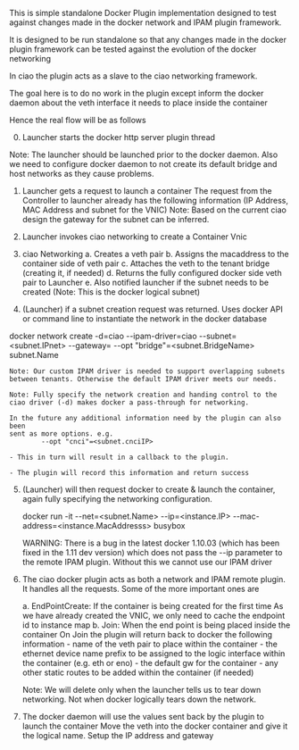 This is simple standalone Docker Plugin implementation designed to test against
changes made in the docker network and IPAM plugin framework.

It is designed to be run standalone so that any changes made in the docker
plugin framework can be tested against the evolution of the docker networking

In ciao the plugin acts as a slave to the ciao networking framework.

The goal here is to do no work in the plugin except inform the docker
daemon about the veth interface it needs to place inside the container

Hence the real flow will be as follows

0. Launcher starts the docker http server plugin thread

Note: The launcher should be launched prior to the docker daemon.
      Also we need to configure docker daemon to not create its default
	  bridge and host networks as they cause problems.

1. Launcher gets a request to launch a container
   The request from the Controller to launcher already has the following
   information (IP Address, MAC Address and subnet for the VNIC)
   Note: Based on the current ciao design the gateway for the
   subnet can be inferred.

2. Launcher invokes ciao networking to create a Container Vnic

3. ciao Networking
     a. Creates a veth pair
     b. Assigns the macaddress to the container side of veth pair
     c. Attaches the veth to the tenant bridge (creating it, if needed)
     d. Returns the fully configured docker side veth pair to Launcher
     e. Also notified launcher if the subnet needs to be created
        (Note: This is the docker logical subnet)

4. (Launcher) if a subnet creation request was returned. Uses docker API
   or command line to instantiate the network in the docker database

  docker network create -d=ciao
			--ipam-driver=ciao
			--subnet=<subnet.IPnet>
			--gateway=<gatewayIP>
			--opt "bridge"=<subnet.BridgeName>
			subnet.Name

	Note: Our custom IPAM driver is needed to support overlapping subnets
	between tenants. Otherwise the default IPAM driver meets our needs.

	Note: Fully specify the network creation and handing control to the
	ciao driver (-d) makes docker a pass-through for networking.

	In the future any additional information need by the plugin can also been
	sent as more options. e.g.
			--opt "cnci"=<subnet.cnciIP>

	- This in turn will result in a callback to the plugin.

	- The plugin will record this information and return success

5. (Launcher) will then request docker to create & launch the container,
   again fully specifying the networking configuration.

    docker run -it --net=<subnet.Name> --ip=<instance.IP> --mac-address=<instance.MacAddresss> busybox

	WARNING: There is a bug in the latest docker 1.10.03 (which has been fixed
	in the 1.11 dev version) which does not pass the --ip parameter to the
	remote IPAM plugin. Without this we cannot use our IPAM driver

6. The ciao docker plugin acts as both a network and IPAM remote plugin.
   It handles all the requests. Some of the more important ones are

	 a. EndPointCreate: If the container is being created for the first time
        As we have already created the VNIC, we only need to cache the endpoint
		id to instance map
	 b. Join: When the end point is being placed inside the container
	    On Join the plugin will return back to docker the following information
           - name of the veth pair to place within the container
	       - the ethernet device name prefix to be assigned to the logic
		     interface within the container (e.g. eth or eno)
		   - the default gw for the container
		   - any other static routes to be added within the container (if needed)

	  Note: We will delete only when the launcher tells us to tear down networking.
		    Not when docker logically tears down the network.

7. The docker daemon will use the values sent back by the plugin to launch the container
   Move the veth into the docker container and give it the logical name.
   Setup the IP address and gateway

